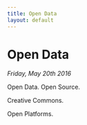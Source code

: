 ```yaml
---
title: Open Data
layout: default
---
```


# Open Data

_Friday, May 20th 2016_

Open Data.  Open Source.  

Creative Commons.

Open Platforms.  

